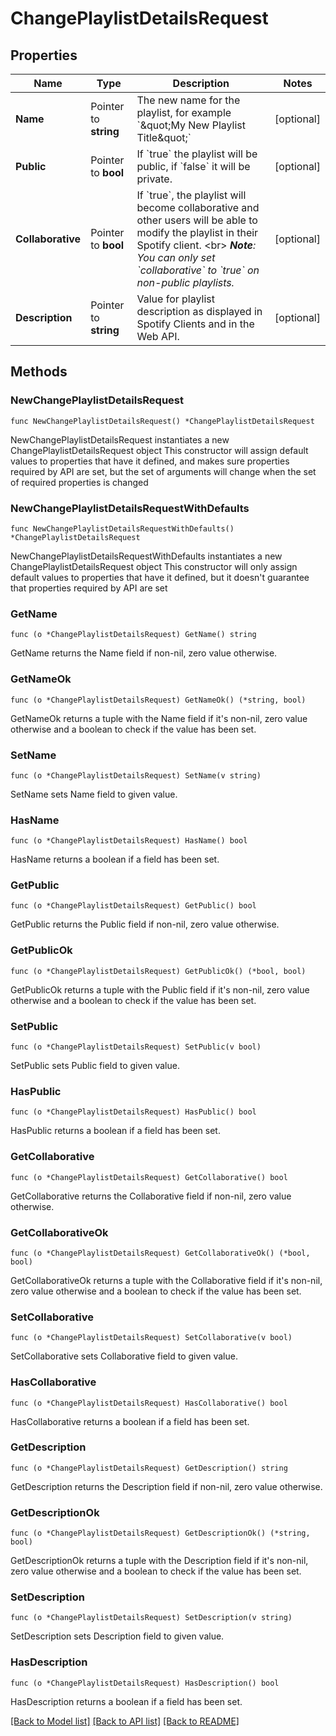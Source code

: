 # ChangePlaylistDetailsRequest

## Properties

Name | Type | Description | Notes
------------ | ------------- | ------------- | -------------
**Name** | Pointer to **string** | The new name for the playlist, for example &#x60;\&quot;My New Playlist Title\&quot;&#x60;  | [optional] 
**Public** | Pointer to **bool** | If &#x60;true&#x60; the playlist will be public, if &#x60;false&#x60; it will be private.  | [optional] 
**Collaborative** | Pointer to **bool** | If &#x60;true&#x60;, the playlist will become collaborative and other users will be able to modify the playlist in their Spotify client. &lt;br&gt; _**Note**: You can only set &#x60;collaborative&#x60; to &#x60;true&#x60; on non-public playlists._  | [optional] 
**Description** | Pointer to **string** | Value for playlist description as displayed in Spotify Clients and in the Web API.  | [optional] 

## Methods

### NewChangePlaylistDetailsRequest

`func NewChangePlaylistDetailsRequest() *ChangePlaylistDetailsRequest`

NewChangePlaylistDetailsRequest instantiates a new ChangePlaylistDetailsRequest object
This constructor will assign default values to properties that have it defined,
and makes sure properties required by API are set, but the set of arguments
will change when the set of required properties is changed

### NewChangePlaylistDetailsRequestWithDefaults

`func NewChangePlaylistDetailsRequestWithDefaults() *ChangePlaylistDetailsRequest`

NewChangePlaylistDetailsRequestWithDefaults instantiates a new ChangePlaylistDetailsRequest object
This constructor will only assign default values to properties that have it defined,
but it doesn't guarantee that properties required by API are set

### GetName

`func (o *ChangePlaylistDetailsRequest) GetName() string`

GetName returns the Name field if non-nil, zero value otherwise.

### GetNameOk

`func (o *ChangePlaylistDetailsRequest) GetNameOk() (*string, bool)`

GetNameOk returns a tuple with the Name field if it's non-nil, zero value otherwise
and a boolean to check if the value has been set.

### SetName

`func (o *ChangePlaylistDetailsRequest) SetName(v string)`

SetName sets Name field to given value.

### HasName

`func (o *ChangePlaylistDetailsRequest) HasName() bool`

HasName returns a boolean if a field has been set.

### GetPublic

`func (o *ChangePlaylistDetailsRequest) GetPublic() bool`

GetPublic returns the Public field if non-nil, zero value otherwise.

### GetPublicOk

`func (o *ChangePlaylistDetailsRequest) GetPublicOk() (*bool, bool)`

GetPublicOk returns a tuple with the Public field if it's non-nil, zero value otherwise
and a boolean to check if the value has been set.

### SetPublic

`func (o *ChangePlaylistDetailsRequest) SetPublic(v bool)`

SetPublic sets Public field to given value.

### HasPublic

`func (o *ChangePlaylistDetailsRequest) HasPublic() bool`

HasPublic returns a boolean if a field has been set.

### GetCollaborative

`func (o *ChangePlaylistDetailsRequest) GetCollaborative() bool`

GetCollaborative returns the Collaborative field if non-nil, zero value otherwise.

### GetCollaborativeOk

`func (o *ChangePlaylistDetailsRequest) GetCollaborativeOk() (*bool, bool)`

GetCollaborativeOk returns a tuple with the Collaborative field if it's non-nil, zero value otherwise
and a boolean to check if the value has been set.

### SetCollaborative

`func (o *ChangePlaylistDetailsRequest) SetCollaborative(v bool)`

SetCollaborative sets Collaborative field to given value.

### HasCollaborative

`func (o *ChangePlaylistDetailsRequest) HasCollaborative() bool`

HasCollaborative returns a boolean if a field has been set.

### GetDescription

`func (o *ChangePlaylistDetailsRequest) GetDescription() string`

GetDescription returns the Description field if non-nil, zero value otherwise.

### GetDescriptionOk

`func (o *ChangePlaylistDetailsRequest) GetDescriptionOk() (*string, bool)`

GetDescriptionOk returns a tuple with the Description field if it's non-nil, zero value otherwise
and a boolean to check if the value has been set.

### SetDescription

`func (o *ChangePlaylistDetailsRequest) SetDescription(v string)`

SetDescription sets Description field to given value.

### HasDescription

`func (o *ChangePlaylistDetailsRequest) HasDescription() bool`

HasDescription returns a boolean if a field has been set.


[[Back to Model list]](../README.md#documentation-for-models) [[Back to API list]](../README.md#documentation-for-api-endpoints) [[Back to README]](../README.md)


